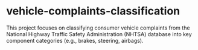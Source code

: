 # vehicle-complaints-classification
This project focuses on classifying consumer vehicle complaints from the National Highway Traffic Safety Administration (NHTSA) database into key component categories (e.g., brakes, steering, airbags).

